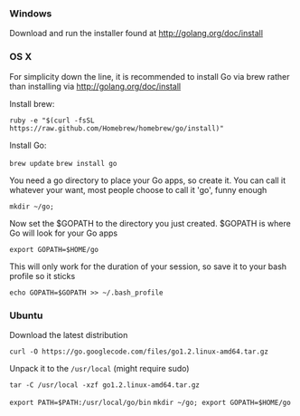 ### Windows 

Download and run the installer found at http://golang.org/doc/install


### OS X

For simplicity down the line, it is recommended to install Go via brew rather than installing via http://golang.org/doc/install

Install brew:

`ruby -e "$(curl -fsSL https://raw.github.com/Homebrew/homebrew/go/install)"`

Install Go:

`brew update`
`brew install go`

You need a go directory to place your Go apps, so create it. You can call it whatever your want, most people choose to call it 'go', funny enough

`mkdir ~/go;`

Now set the $GOPATH to the directory you just created. $GOPATH is where Go will look for your Go apps

`export GOPATH=$HOME/go`

This will only work for the duration of your session, so save it to your bash profile so it sticks

`echo GOPATH=$GOPATH >> ~/.bash_profile`


### Ubuntu

Download the latest distribution

`curl -O https://go.googlecode.com/files/go1.2.linux-amd64.tar.gz`

Unpack it to the `/usr/local` (might require sudo)

`tar -C /usr/local -xzf go1.2.linux-amd64.tar.gz`

`export PATH=$PATH:/usr/local/go/bin`
`mkdir ~/go; export GOPATH=$HOME/go`